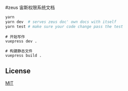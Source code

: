 #zeus 宙斯权限系统文档

``` bash
yarn
yarn dev  # serves zeus doc' own docs with itself
yarn test # make sure your code change pass the test
```
```
# 开始写作
vuepress dev .

# 构建静态文件
vuepress build .
```
## License

[MIT](https://github.com/bullteam/zeus-wiki/blob/master/LICENSE)
